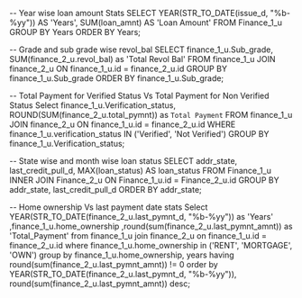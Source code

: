 -- Year wise loan amount Stats
SELECT
  YEAR(STR_TO_DATE(issue_d, "%b-%yy")) AS 'Years',
  SUM(loan_amnt) AS 'Loan Amount'
FROM Finance_1_u
GROUP BY Years
ORDER BY Years;


-- Grade and sub grade wise revol_bal
SELECT 
    finance_1_u.Sub_grade,
    SUM(finance_2_u.revol_bal) as 'Total Revol Bal'
FROM finance_1_u
JOIN finance_2_u ON finance_1_u.id = finance_2_u.id
GROUP BY finance_1_u.Sub_grade
ORDER BY finance_1_u.Sub_grade;

-- Total Payment for Verified Status Vs Total Payment for Non Verified Status
Select
    finance_1_u.Verification_status,
    ROUND(SUM(finance_2_u.total_pymnt)) as `Total Payment`
FROM finance_1_u
JOIN finance_2_u ON finance_1_u.id = finance_2_u.id
WHERE finance_1_u.verification_status IN ('Verified', 'Not Verified')
GROUP BY finance_1_u.Verification_status;


-- State wise and month wise loan status
SELECT addr_state, last_credit_pull_d, MAX(loan_status) AS loan_status
FROM Finance_1_u
INNER JOIN Finance_2_u ON Finance_1_u.id = Finance_2_u.id
GROUP BY addr_state, last_credit_pull_d
ORDER BY addr_state;

-- Home ownership Vs last payment date stats
Select
YEAR(STR_TO_DATE(finance_2_u.last_pymnt_d, "%b-%yy")) as 'Years'
,finance_1_u.home_ownership
,round(sum(finance_2_u.last_pymnt_amnt)) as 'Total_Payment'
from finance_1_u join finance_2_u on finance_1_u.id = finance_2_u.id
where finance_1_u.home_ownership in ('RENT', 'MORTGAGE', 'OWN')
group by finance_1_u.home_ownership, years
having round(sum(finance_2_u.last_pymnt_amnt)) != 0
order by YEAR(STR_TO_DATE(finance_2_u.last_pymnt_d, "%b-%yy")), round(sum(finance_2_u.last_pymnt_amnt)) desc;
